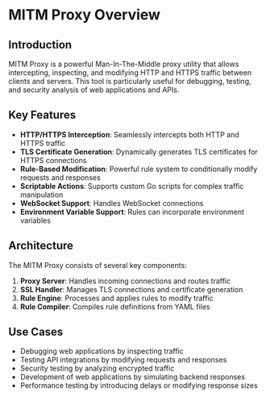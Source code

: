 # MITM Proxy Overview

## Introduction

MITM Proxy is a powerful Man-In-The-Middle proxy utility that allows intercepting, inspecting, and modifying HTTP and HTTPS traffic between clients and servers. This tool is particularly useful for debugging, testing, and security analysis of web applications and APIs.

## Key Features

- **HTTP/HTTPS Interception**: Seamlessly intercepts both HTTP and HTTPS traffic
- **TLS Certificate Generation**: Dynamically generates TLS certificates for HTTPS connections
- **Rule-Based Modification**: Powerful rule system to conditionally modify requests and responses
- **Scriptable Actions**: Supports custom Go scripts for complex traffic manipulation
- **WebSocket Support**: Handles WebSocket connections
- **Environment Variable Support**: Rules can incorporate environment variables

## Architecture

The MITM Proxy consists of several key components:

1. **Proxy Server**: Handles incoming connections and routes traffic
2. **SSL Handler**: Manages TLS connections and certificate generation
3. **Rule Engine**: Processes and applies rules to modify traffic
4. **Rule Compiler**: Compiles rule definitions from YAML files

## Use Cases

- Debugging web applications by inspecting traffic
- Testing API integrations by modifying requests and responses
- Security testing by analyzing encrypted traffic
- Development of web applications by simulating backend responses
- Performance testing by introducing delays or modifying response sizes
